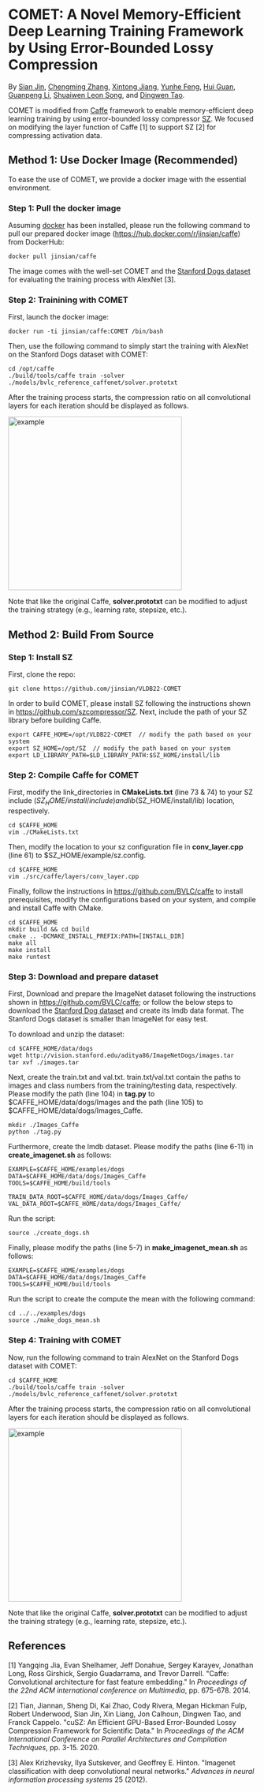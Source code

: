 # COMET: A Novel Memory-Efficient Deep Learning Training Framework by Using Error-Bounded Lossy Compression

By [Sian Jin](sian.jin@wsu.edu), [Chengming Zhang](chengming.zhang@wsu.edu), [Xintong Jiang](xintong.jiang@mail.mcgill.ca), [Yunhe Feng](yunhe@uw.edu), [Hui Guan](huiguan@cs.umass.edu), [Guanpeng Li](guanpeng-li@uiowa.edu), [Shuaiwen Leon Song](shuaiwen.song@sydney.edu.au), and [Dingwen Tao](dingwen.tao@wsu.edu).

COMET is modified from [Caffe](https://github.com/BVLC/caffe) framework to enable memory-efficient deep learning training by using error-bounded lossy compressor [SZ](https://github.com/szcompressor/SZ). We focused on modifying the layer function of Caffe [1] to support SZ [2] for compressing activation data.

## Method 1: Use Docker Image (Recommended)

To ease the use of COMET, we provide a docker image with the essential environment.

### Step 1: Pull the docker image

Assuming [docker](https://docs.docker.com/get-docker/) has been installed, please run the following command to pull our prepared docker image (https://hub.docker.com/r/jinsian/caffe) from DockerHub:
```
docker pull jinsian/caffe
```
The image comes with the well-set COMET and the [Stanford Dogs dataset](http://vision.stanford.edu/aditya86/ImageNetDogs/) for evaluating the training process with AlexNet [3].

### Step 2: Trainining with COMET

First, launch the docker image:

```
docker run -ti jinsian/caffe:COMET /bin/bash
```

Then, use the following command to simply start the training with AlexNet on the Stanford Dogs dataset with COMET:

```
cd /opt/caffe
./build/tools/caffe train -solver ./models/bvlc_reference_caffenet/solver.prototxt
```

After the training process starts, the compression ratio on all convolutional layers for each iteration should be displayed as follows.

<img width="352" alt="example" src="https://user-images.githubusercontent.com/50967682/156245957-1e22380b-802c-48e8-9ead-c73c6fbe026b.png">

Note that like the original Caffe, **solver.prototxt** can be modified to adjust the training strategy (e.g., learning rate, stepsize, etc.). 

## Method 2: Build From Source

### Step 1: Install SZ

First, clone the repo:

```
git clone https://github.com/jinsian/VLDB22-COMET
```

In order to build COMET, please install SZ following the instructions shown in https://github.com/szcompressor/SZ.
Next, include the path of your SZ library before building Caffe.

```
export CAFFE_HOME=/opt/VLDB22-COMET  // modify the path based on your system
export SZ_HOME=/opt/SZ  // modify the path based on your system
export LD_LIBRARY_PATH=$LD_LIBRARY_PATH:$SZ_HOME/install/lib
```

### Step 2: Compile Caffe for COMET

First, modify the link_directories in **CMakeLists.txt** (line 73 & 74) to your SZ include ($SZ_HOME/install/include) and lib ($SZ_HOME/install/lib) location, respectively.

```
cd $CAFFE_HOME
vim ./CMakeLists.txt
```

Then, modify the location to your sz configuration file in **conv_layer.cpp** (line 61) to $SZ_HOME/example/sz.config.

```
cd $CAFFE_HOME
vim ./src/caffe/layers/conv_layer.cpp
```

Finally, follow the instructions in https://github.com/BVLC/caffe to install prerequisites, modify the configurations based on your system, and compile and install Caffe with CMake.

```
cd $CAFFE_HOME
mkdir build && cd build
cmake .. -DCMAKE_INSTALL_PREFIX:PATH=[INSTALL_DIR]
make all
make install
make runtest
```

### Step 3: Download and prepare dataset

First, Download and prepare the ImageNet dataset following the instructions shown in https://github.com/BVLC/caffe; or follow the below steps to download the [Stanford Dog dataset](http://vision.stanford.edu/aditya86/ImageNetDogs/main.html) and create its lmdb data format. The Stanford Dogs dataset is smaller than ImageNet for easy test. 

To download and unzip the dataset:

```
cd $CAFFE_HOME/data/dogs
wget http://vision.stanford.edu/aditya86/ImageNetDogs/images.tar
tar xvf ./images.tar
```

Next, create the train.txt and val.txt. train.txt/val.txt contain the paths to images and class numbers from the training/testing data, respectively. Please modify the path (line 104) in **tag.py** to $CAFFE_HOME/data/dogs/Images and the path (line 105) to $CAFFE_HOME/data/dogs/Images_Caffe.

```
mkdir ./Images_Caffe
python ./tag.py 
```

Furthermore, create the lmdb dataset. Please modify the paths (line 6-11) in **create_imagenet.sh** as follows:

```
EXAMPLE=$CAFFE_HOME/examples/dogs
DATA=$CAFFE_HOME/data/dogs/Images_Caffe
TOOLS=$CAFFE_HOME/build/tools

TRAIN_DATA_ROOT=$CAFFE_HOME/data/dogs/Images_Caffe/
VAL_DATA_ROOT=$CAFFE_HOME/data/dogs/Images_Caffe/
```

Run the script:

```
source ./create_dogs.sh
```

Finally, please modify the paths (line 5-7) in **make_imagenet_mean.sh** as follows:

```
EXAMPLE=$CAFFE_HOME/examples/dogs
DATA=$CAFFE_HOME/data/dogs/Images_Caffe
TOOLS=$CAFFE_HOME/build/tools
```

Run the script to create the compute the mean with the following command:

```
cd ../../examples/dogs
source ./make_dogs_mean.sh
```

### Step 4: Training with COMET

Now, run the following command to train AlexNet on the Stanford Dogs dataset with COMET:

```
cd $CAFFE_HOME
./build/tools/caffe train -solver ./models/bvlc_reference_caffenet/solver.prototxt
```

After the training process starts, the compression ratio on all convolutional layers for each iteration should be displayed as follows.

<img width="352" alt="example" src="https://user-images.githubusercontent.com/50967682/156245957-1e22380b-802c-48e8-9ead-c73c6fbe026b.png">

Note that like the original Caffe, **solver.prototxt** can be modified to adjust the training strategy (e.g., learning rate, stepsize, etc.). 

## References
[1] Yangqing Jia, Evan Shelhamer, Jeff Donahue, Sergey Karayev, Jonathan Long, Ross Girshick, Sergio Guadarrama, and Trevor Darrell. "Caffe: Convolutional architecture for fast feature embedding." In *Proceedings of the 22nd ACM international conference on Multimedia*, pp. 675-678. 2014.

[2] Tian, Jiannan, Sheng Di, Kai Zhao, Cody Rivera, Megan Hickman Fulp, Robert Underwood, Sian Jin, Xin Liang, Jon Calhoun, Dingwen Tao, and Franck Cappelo. "cuSZ: An Efficient GPU-Based Error-Bounded Lossy Compression Framework for Scientific Data." In *Proceedings of the ACM International Conference on Parallel Architectures and Compilation Techniques*, pp. 3-15. 2020.

[3] Alex Krizhevsky, Ilya Sutskever, and Geoffrey E. Hinton. "Imagenet classification with deep convolutional neural networks." *Advances in neural information processing systems* 25 (2012).
